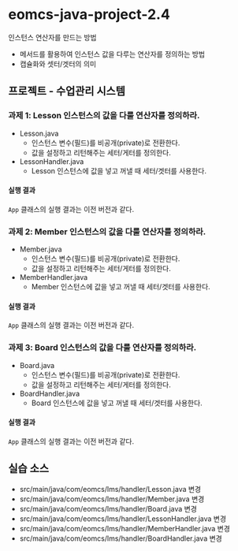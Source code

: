# eomcs-java-project-2.4

인스턴스 연산자를 만드는 방법

- 메서드를 활용하여 인스턴스 값을 다루는 연산자를 정의하는 방법
- 캡슐화와 셋터/겟터의 의미

## 프로젝트 - 수업관리 시스템  

### 과제 1: Lesson 인스턴스의 값을 다룰 연산자를 정의하라.

- Lesson.java
    - 인스턴스 변수(필드)를 비공개(private)로 전환한다.
    - 값을 설정하고 리턴해주는 세터/게터를 정의한다. 
- LessonHandler.java
    - Lesson 인스턴스에 값을 넣고 꺼낼 때 세터/겟터를 사용한다.

#### 실행 결과

`App` 클래스의 실행 결과는 이전 버전과 같다.

### 과제 2: Member 인스턴스의 값을 다룰 연산자를 정의하라.

- Member.java
    - 인스턴스 변수(필드)를 비공개(private)로 전환한다.
    - 값을 설정하고 리턴해주는 세터/게터를 정의한다. 
- MemberHandler.java
    - Member 인스턴스에 값을 넣고 꺼낼 때 세터/겟터를 사용한다.

#### 실행 결과

`App` 클래스의 실행 결과는 이전 버전과 같다.

### 과제 3: Board 인스턴스의 값을 다룰 연산자를 정의하라.

- Board.java
    - 인스턴스 변수(필드)를 비공개(private)로 전환한다.
    - 값을 설정하고 리턴해주는 세터/게터를 정의한다. 
- BoardHandler.java
    - Board 인스턴스에 값을 넣고 꺼낼 때 세터/겟터를 사용한다.

#### 실행 결과

`App` 클래스의 실행 결과는 이전 버전과 같다.

## 실습 소스

- src/main/java/com/eomcs/lms/handler/Lesson.java 변경
- src/main/java/com/eomcs/lms/handler/Member.java 변경
- src/main/java/com/eomcs/lms/handler/Board.java 변경
- src/main/java/com/eomcs/lms/handler/LessonHandler.java 변경
- src/main/java/com/eomcs/lms/handler/MemberHandler.java 변경
- src/main/java/com/eomcs/lms/handler/BoardHandler.java 변경